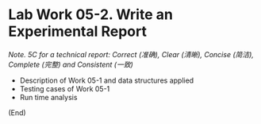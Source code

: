 # Lab Work 05-2. Write an Experimental Report

*Note. 5C for a technical report: Correct (准确), Clear (清晰), Concise (简洁), Complete (完整) and Consistent (一致)*

* Description of Work 05-1 and data structures applied
* Testing cases of Work 05-1
* Run time analysis

(End)